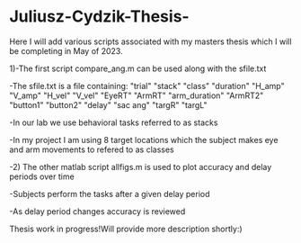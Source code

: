 # Juliusz-Cydzik-Thesis-
Here I will add various scripts associated with my masters thesis which I will be completing in  May of 2023.

1)-The first script compare_ang.m can be used along with the sfile.txt


-The sfile.txt is a file containing: 
"trial" "stack" "class" "duration" "H_amp" "V_amp" "H_vel" "V_vel" "EyeRT" "ArmRT" "arm_duration" "ArmRT2" "button1" "button2" "delay" "sac ang" "targR" "targL"


-In our lab we use behavioral tasks referred to as stacks 

-In my project I am using 8 target locations which the subject makes eye and arm movements to refered to as classes  

-2) The other matlab script allfigs.m is used to plot accuracy and delay periods over time

-Subjects perform the tasks after a given delay period

-As delay period changes accuracy is reviewed 

Thesis work in progress!Will provide more description shortly:)
